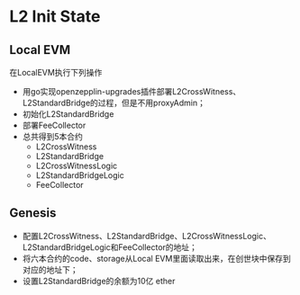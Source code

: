# L2 Init State

## Local EVM

在LocalEVM执行下列操作

- 用go实现openzepplin-upgrades插件部署L2CrossWitness、L2StandardBridge的过程，但是不用proxyAdmin；
- 初始化L2StandardBridge
- 部署FeeCollector
- 总共得到5本合约
    - L2CrossWitness
    - L2StandardBridge
    - L2CrossWitnessLogic
    - L2StandardBridgeLogic
    - FeeCollector

## Genesis

- 配置L2CrossWitness、L2StandardBridge、L2CrossWitnessLogic、L2StandardBridgeLogic和FeeCollector的地址；
- 将六本合约的code、storage从Local EVM里面读取出来，在创世块中保存到对应的地址下；
- 设置L2StandardBridge的余额为10亿 ether
